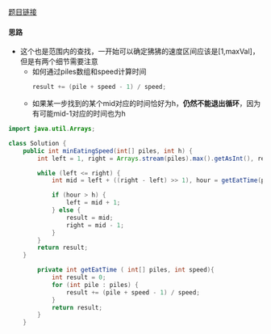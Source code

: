 [题目链接](https://leetcode-cn.com/problems/nZZqjQ/)

#### 思路
+ 这个也是范围内的查找，一开始可以确定狒狒的速度区间应该是[1,maxVal]，但是有两个细节需要注意
  + 如何通过piles数组和speed计算时间
    ```java 
    result += (pile + speed - 1) / speed; 
    ```
  + 如果某一步找到的某个mid对应的时间恰好为h，**仍然不能退出循环**，因为有可能mid-1对应的时间也为h
  

```java
import java.util.Arrays;

class Solution {
    public int minEatingSpeed(int[] piles, int h) {
        int left = 1, right = Arrays.stream(piles).max().getAsInt(), result = 0;

        while (left <= right) {
            int mid = left + ((right - left) >> 1), hour = getEatTime(piles, mid);

            if (hour > h) {
                left = mid + 1;
            } else {
                result = mid;
                right = mid - 1;
            }
        }
        return result;
    }

        private int getEatTime ( int[] piles, int speed){
            int result = 0;
            for (int pile : piles) {
                result += (pile + speed - 1) / speed;
            }
            return result;
        }
    }
```